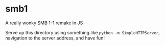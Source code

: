 # smb1
A really wonky SMB 1-1 remake in JS

Serve up this directory using something like `python -m SimpleHTTPServer`, navigation to the server address, and have fun!

